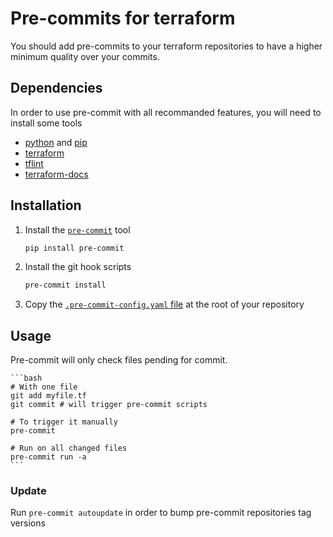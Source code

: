 # Pre-commits for terraform

You should add pre-commits to your terraform repositories to have a higher minimum quality over your commits.

## Dependencies

In order to use pre-commit with all recommanded features, you will need to install some tools

- [python](https://www.python.org/downloads/) and [pip](https://pip.pypa.io/en/stable/installation/)
- [terraform](https://learn.hashicorp.com/tutorials/terraform/install-cli)
- [tflint](https://github.com/terraform-linters/tflint#installation)
- [terraform-docs](https://github.com/terraform-docs/terraform-docs#installation)
<!-- - [tfsec](https://github.com/aquasecurity/tfsec#installation) -->
<!-- - [checkov](https://github.com/bridgecrewio/checkov#installation) -->

## Installation

1. Install the [`pre-commit`](https://pre-commit.com/) tool

    ```bash
    pip install pre-commit
    ```

2. Install the git hook scripts

    ```bash
    pre-commit install
    ```

3. Copy the [`.pre-commit-config.yaml` file](./assets/.pre-commit-config.yaml) at the root of your repository

## Usage

Pre-commit will only check files pending for commit.

    ```bash
    # With one file
    git add myfile.tf
    git commit # will trigger pre-commit scripts

    # To trigger it manually
    pre-commit

    # Run on all changed files
    pre-commit run -a
    ```

### Update

Run `pre-commit autoupdate` in order to bump pre-commit repositories tag versions
